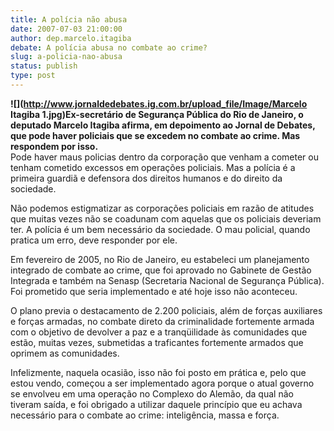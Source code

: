 ```yaml
---
title: A polícia não abusa
date: 2007-07-03 21:00:00
author: dep.marcelo.itagiba
debate: A polícia abusa no combate ao crime?
slug: a-policia-nao-abusa
status: publish 
type: post
---
```


  
**![](http://www.jornaldedebates.ig.com.br/upload_file/Image/Marcelo Itagiba 1.jpg)Ex-secretário de Segurança Pública do Rio de Janeiro, o deputado Marcelo Itagiba afirma, em depoimento ao Jornal de Debates, que pode haver policiais que se excedem no combate ao crime. Mas respondem por isso.**  
Pode haver maus policias dentro da corporação que venham a cometer ou tenham cometido excessos em operações policiais. Mas a polícia é a primeira guardiã e defensora dos direitos humanos e do direito da sociedade.   
  
Não podemos estigmatizar as corporações policiais em razão de atitudes que muitas vezes não se coadunam com aquelas que os policiais deveriam ter. A polícia é um bem necessário da sociedade. O mau policial, quando pratica um erro, deve responder por ele.  
  
Em fevereiro de 2005, no Rio de Janeiro, eu estabeleci um planejamento integrado de combate ao crime, que foi aprovado no Gabinete de Gestão Integrada e também na Senasp (Secretaria Nacional de Segurança Pública). Foi prometido que seria implementado e até hoje isso não aconteceu.  
  
O plano previa o destacamento de 2.200 policiais, além de forças auxiliares e forças armadas, no combate direto da criminalidade fortemente armada com o objetivo de devolver a paz e a tranqüilidade às comunidades que estão, muitas vezes, submetidas a traficantes fortemente armados que oprimem as comunidades.  
  
Infelizmente, naquela ocasião, isso não foi posto em prática e, pelo que estou vendo, começou a ser implementado agora porque o atual governo se envolveu em uma operação no Complexo do Alemão, da qual não tiveram saída, e foi obrigado a utilizar daquele princípio que eu achava necessário para o combate ao crime: inteligência, massa e força.
